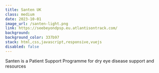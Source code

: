 ```yaml
---
title: Santen UK
class: medium
date: 2023-10-01
image_url: /santen-light.png
link: https://seebeyondpsp.eu.atlantisontrack.com/
background: 
background_color: 337b97
stack: html,css,javascript,responsive,vuejs
disabled: false
---
```


Santen is a Patient Support Programme for dry eye disease support and resources